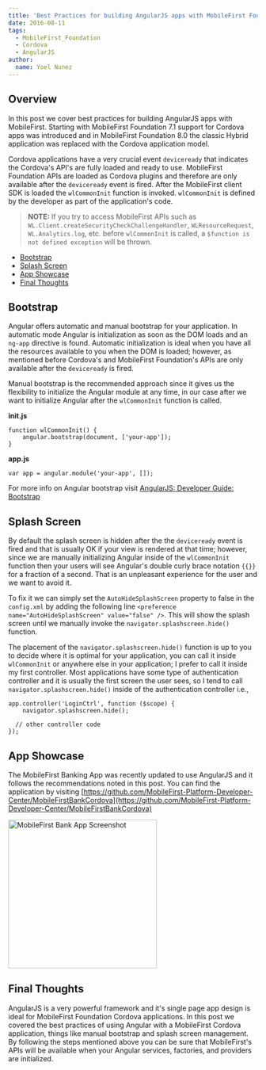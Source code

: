 ```yaml
---
title: 'Best Practices for building AngularJS apps with MobileFirst Foundation 8.0'
date: 2016-08-11
tags:
  - MobileFirst_Foundation
  - Cordova
  - AngularJS
author:
  name: Yoel Nunez
---
```


## Overview
In this post we cover best practices for building AngularJS apps with MobileFirst. Starting with MobileFirst Foundation 7.1 support for Cordova apps was introduced and in MobileFirst Foundation 8.0 the classic Hybrid application was replaced with the Cordova application model.

Cordova applications have a very crucial event `deviceready` that indicates the Cordova's API's are fully loaded and ready to use. MobileFirst Foundation APIs are loaded as Cordova plugins and therefore are only available after the `deviceready` event is fired. After the MobileFirst client SDK is loaded the `wlCommonInit` function is invoked. `wlCommonInit` is defined by the developer as part of the application's code.

> **NOTE:** If you try to access MobileFirst APIs such as `WL.Client.createSecurityCheckChallengeHandler`, `WLResourceRequest`, `WL.Analytics.log`, etc. before `wlCommonInit` is called, a `$function is not defined exception` will be thrown.

* [Bootstrap](#bootstrap)
* [Splash Screen](#splash-screen)
* [App Showcase](#app-showcase)
* [Final Thoughts](#final-thoughts)

## Bootstrap
Angular offers automatic and manual bootstrap for your application. In automatic mode Angular is initialization as soon as the DOM loads and an `ng-app` directive is found. Automatic initialization is ideal when you have all the resources available to you when the DOM is loaded; however, as mentioned before Cordova's and MobileFirst Foundation's APIs are only available after the `deviceready` is fired.

Manual bootstrap is the recommended approach since it gives us the flexibility to initialize the Angular module at any time, in our case after we want to initialize Angular after the `wlCommonInit` function is called.

**init.js**

```
function wlCommonInit() {
	angular.bootstrap(document, ['your-app']);
}
```

**app.js**

```
var app = angular.module('your-app', []);
```

For more info on Angular bootstrap visit [AngularJS: Developer Guide: Bootstrap](https://docs.angularjs.org/guide/bootstrap)

## Splash Screen

By default the splash screen is hidden after the the `deviceready` event is fired and that is usually OK if your view is rendered at that time; however, since we are manually initializing Angular inside of the `wlCommonInit` function then your users will see Angular's double curly brace notation <code>&#123;&#123;&#125;&#125;</code> for a fraction of a second. That is an unpleasant experience for the user and we want to avoid it.

To fix it we can simply set the `AutoHideSplashScreen` property to false in the `config.xml` by adding the following line `<preference name="AutoHideSplashScreen" value="false" />`. This will show the splash screen until we manually invoke the `navigator.splashscreen.hide()` function.

The placement of the `navigator.splashscreen.hide()` function is up to you to decide where it is optimal for your application, you can call it inside `wlCommonInit` or anywhere else in your application; I prefer to call it inside my first controller. Most applications have some type of authentication controller and it is usually the first screen the user sees, so I tend to call `navigator.splashscreen.hide()` inside of the authentication controller i.e.,

```
app.controller('LoginCtrl', function ($scope) {
	navigator.splashscreen.hide();

  // other controller code
});
```

## App Showcase

The MobileFirst Banking App was recently updated to use AngularJS and it follows the recommendations noted in this post. You can find the application by visiting [https://github.com/MobileFirst-Platform-Developer-Center/MobileFirstBankCordova](https://github.com/MobileFirst-Platform-Developer-Center/MobileFirstBankCordova)

<img src="{{site.baseurl}}/assets/blog/2016-08-11-best-practices-for-building-angularjs-apps-with-mobilefirst-foundation-8.0/mobiefirst-bank-cordova.png" width="300px" title="MobileFirst Bank App Screenshot" />


## Final Thoughts

AngularJS is a very powerful framework and it's single page app design is ideal for MobileFirst Foundation Cordova applications. In this post we covered the best practices of using Angular with a MobileFirst Cordova application, things like manual bootstrap and splash screen management. By following the steps mentioned above you can be sure that MobileFirst's APIs will be available when your Angular services, factories, and providers are initialized.
